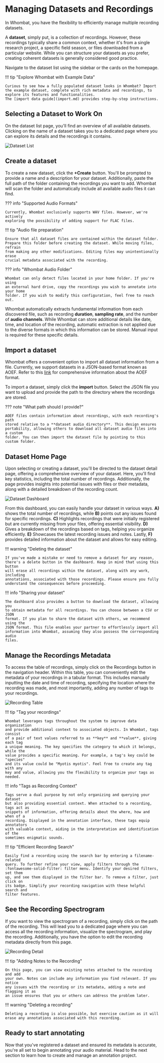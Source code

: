 # Managing Datasets and Recordings

In Whombat, you have the flexibility to efficiently manage multiple recording datasets.

A **dataset**, simply put, is a collection of recordings.
However, these recordings typically share a common context, whether it's from a single research project, a specific field season, or files downloaded from a particular website.
While you can structure your datasets as you prefer, creating coherent datasets is generally considered good practice.

Navigate to the dataset list using the sidebar or the cards on the homepage.

!!! tip "Explore Whombat with Example Data"

    Curious to see how a fully populated dataset looks in Whombat? Import the example dataset, complete with rich metadata and recordings, to explore its features and functionalities.
    The [import data guide](import.md) provides step-by-step instructions.

## Selecting a Dataset to Work On

On the dataset list page, you'll find an overview of all available datasets.
Clicking on the name of a dataset takes you to a dedicated page where you can explore its details and the recordings it contains.

![Dataset List](../assets/img/dataset_list.png)

## Create a dataset

To create a new dataset, click the **+Create** button.
You'll be prompted to provide a name and a description for your dataset.
Additionally, paste the full path of the folder containing the recordings you want to add.
Whombat will scan the folder and automatically include all available audio files it can find.

??? info "Supported Audio Formats"

    Currently, Whombat exclusively supports WAV files. However, we're actively
    exploring the possibility of adding support for FLAC files.

!!! tip "Audio file preparation"

    Ensure that all dataset files are contained within the dataset folder.
    Prepare this folder before creating the dataset. While moving files, refrain
    from making any other modifications. Editing files may unintentionally erase
    crucial metadata associated with the recording.

??? info "Whombat Audio Folder"

    Whombat can only detect files located in your home folder. If you're using
    an external hard drive, copy the recordings you wish to annotate into your home
    folder. If you wish to modify this configuration, feel free to reach out.

Whombat automatically extracts fundamental information from each discovered file, such as recording **duration**, **sampling rate**, and the number of **audio channels**.
While Whombat can store additional details like date, time, and location of the recording, automatic extraction is not applied due to the diverse formats in which this information can be stored.
Manual input is required for these specific details.

## Import a dataset

Whombat offers a convenient option to import all dataset information from a file.
Currently, we support datasets in a JSON-based format known as AOEF.
Refer to this [link](https://mbsantiago.github.io/soundevent/) for comprehensive information about the AOEF format.

To import a dataset, simply click the **import** button.
Select the JSON file you want to upload and provide the path to the directory where the recordings are stored.

??? note "What path should I provide?"

    AOEF files contain information about recordings, with each recording's path
    stored relative to a **dataset audio directory**. This design ensures
    portability, allowing others to download all dataset audio files into a custom
    folder. You can then import the dataset file by pointing to this custom folder.

## Dataset Home Page

Upon selecting or creating a dataset, you'll be directed to the dataset detail page, offering a comprehensive overview of your dataset.
Here, you'll find key statistics, including the total number of recordings.
Additionally, the page provides insights into potential issues with files or their metadata, along with a detailed breakdown of the recording count.

![Dataset Dashboard](../assets/img/dataset_dashboard.png)

From this dashboard, you can easily handle your dataset in various ways.
**A)** shows the total number of recordings, while **B)** points out any issues found for specific recordings.
**C)** Highlights recordings that were initially registered but are currently missing from your files, offering essential visibility.
**D)** Gives a breakdown of the recordings based on tags, helping you organize efficiently.
**E)** Showcases the latest recording issues and notes.
Lastly, **F)** provides detailed information about the dataset and allows for easy editing.

!!! warning "Deleting the dataset"

    If you've made a mistake or need to remove a dataset for any reason,
    there's a delete button in the dashboard. Keep in mind that using this button
    will erase all recordings within the dataset, along with any work, including
    annotations, associated with those recordings. Please ensure you fully
    understand the consequences before proceeding.

!!! info "Sharing your dataset"

    The dashboard also provides a button to download the dataset, allowing you
    to obtain metadata for all recordings. You can choose between a CSV or JSON
    format. If you plan to share the dataset with others, we recommend using the
    JSON format. This file enables your partner to effortlessly import all
    information into Whombat, assuming they also possess the corresponding audio
    files.

## Manage the Recordings Metadata

To access the table of recordings, simply click on the Recordings button in the navigation header.
Within this table, you can conveniently edit the metadata of your recordings in a tabular format.
This includes manually inputting the date and time of recording, specifying the location where the recording was made, and most importantly, adding any number of tags to your recordings.

![Recording Table](../assets/img/recordings_table.png)

!!! tip "Tag your recordings"

    Whombat leverages tags throughout the system to improve data organization
    and provide additional context to associated objects. In Whombat, tags consist
    of a pair of text values referred to as **key** and **value**, giving each tag
    a unique meaning. The key specifies the category to which it belongs, while the
    value provides a specific meaning. For example, a tag's key could be "species"
    and its value could be "Myotis myotis". Feel free to create any tag with any
    key and value, allowing you the flexibility to organize your tags as needed.

!!! info "Tags as Recording Context"

    Tags serve a dual purpose by not only organizing and querying your dataset
    but also providing essential context. When attached to a recording, tags act as
    snippets of information, offering details about the where, how and when of a
    recording. Displayed in the annotation interface, these tags equip annotators
    with valuable context, aiding in the interpretation and identification of the
    sometimes enigmatic sounds.

!!! tip "Efficient Recording Search"

    Easily find a recording using the search bar by entering a filename-related
    query. To further refine your view, apply filters through the
    :fontawesome-solid-filter: filter menu. Identify your desired filters, set them
    up, and see them displayed in the filter bar. To remove a filter, just click on
    its badge. Simplify your recording navigation with these helpful search and
    filter features.

## See the Recording Spectrogram

If you want to view the spectrogram of a recording, simply click on the path of the recording.
This will lead you to a dedicated page where you can access all the recording information, visualize the spectrogram, and play the recording.
Additionally, you have the option to edit the recording metadata directly from this page.

![Recording Detail](../assets/img/recording_detail.png)

!!! tip "Adding Notes to the Recording"

    On this page, you can view existing notes attached to the recording and add
    your own. Notes can include any information you find relevant. If you notice
    any issues with the recording or its metadata, adding a note and flagging it as
    an issue ensures that you or others can address the problem later.

!!! warning "Deleting a recording"

    Deleting a recording is also possible, but exercise caution as it will
    erase any annotations associated with this recording.

## Ready to start annotating

Now that you've registered a dataset and ensured its metadata is accurate, you're all set to begin annotating your audio material.
Head to the next section to learn how to create and manage an annotation project.
